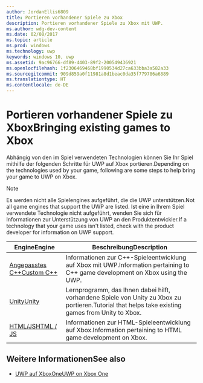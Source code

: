 ```yaml
---
author: JordanEllis6809
title: Portieren vorhandener Spiele zu Xbox
description: Portieren vorhandener Spiele zu Xbox mit UWP.
ms.author: wdg-dev-content
ms.date: 02/08/2017
ms.topic: article
ms.prod: windows
ms.technology: uwp
keywords: windows 10, uwp
ms.assetid: 9ac96766-df89-4403-89f2-200549436921
ms.openlocfilehash: 1f2306469468bf1990534d27ca633bba3a582a33
ms.sourcegitcommit: 909d859a0f11981a8d1beac0da35f779786a6889
ms.translationtype: HT
ms.contentlocale: de-DE
---
```

# <a name="bringing-existing-games-to-xbox"></a><span data-ttu-id="88931-104">Portieren vorhandener Spiele zu Xbox</span><span class="sxs-lookup"><span data-stu-id="88931-104">Bringing existing games to Xbox</span></span>


<span data-ttu-id="88931-105">Abhängig von den im Spiel verwendeten Technologien können Sie Ihr Spiel mithilfe der folgenden Schritte für UWP auf Xbox portieren.</span><span class="sxs-lookup"><span data-stu-id="88931-105">Depending on the technologies used by your game, following are some steps to help bring your game to UWP on Xbox.</span></span>

> [!NOTE]
> <span data-ttu-id="88931-106">Es werden nicht alle Spielengines aufgeführt, die die UWP unterstützen.</span><span class="sxs-lookup"><span data-stu-id="88931-106">Not all game engines that support the UWP are listed.</span></span> <span data-ttu-id="88931-107">Ist eine in Ihrem Spiel verwendete Technologie nicht aufgeführt, wenden Sie sich für Informationen zur Unterstützung von UWP an den Produktentwickler.</span><span class="sxs-lookup"><span data-stu-id="88931-107">If a technology that your game uses isn't listed, check with the product developer for information on UWP support.</span></span>

| <span data-ttu-id="88931-108">Engine</span><span class="sxs-lookup"><span data-stu-id="88931-108">Engine</span></span>      | <span data-ttu-id="88931-109">Beschreibung</span><span class="sxs-lookup"><span data-stu-id="88931-109">Description</span></span> |
|------------|-------------|
|[<span data-ttu-id="88931-110">Angepasstes C++</span><span class="sxs-lookup"><span data-stu-id="88931-110">Custom C++</span></span>](development-lanes-custom-cpp.md)| <span data-ttu-id="88931-111">Informationen zur C++-Spieleentwicklung auf Xbox mit UWP.</span><span class="sxs-lookup"><span data-stu-id="88931-111">Information pertaining to C++ game development on Xbox using the UWP.</span></span> |
|[<span data-ttu-id="88931-112">Unity</span><span class="sxs-lookup"><span data-stu-id="88931-112">Unity</span></span>](development-lanes-unity.md)| <span data-ttu-id="88931-113">Lernprogramm, das Ihnen dabei hilft, vorhandene Spiele von Unity zu Xbox zu portieren.</span><span class="sxs-lookup"><span data-stu-id="88931-113">Tutorial that helps take existing games from Unity to Xbox.</span></span> |
|[<span data-ttu-id="88931-114">HTML/JS</span><span class="sxs-lookup"><span data-stu-id="88931-114">HTML / JS</span></span>](development-lanes-html.md)| <span data-ttu-id="88931-115">Informationen zur HTML-Spieleentwicklung auf Xbox.</span><span class="sxs-lookup"><span data-stu-id="88931-115">Information pertaining to HTML game development on Xbox.</span></span> |

## <a name="see-also"></a><span data-ttu-id="88931-116">Weitere Informationen</span><span class="sxs-lookup"><span data-stu-id="88931-116">See also</span></span>

- [<span data-ttu-id="88931-117">UWP auf XboxOne</span><span class="sxs-lookup"><span data-stu-id="88931-117">UWP on Xbox One</span></span>](index.md)

